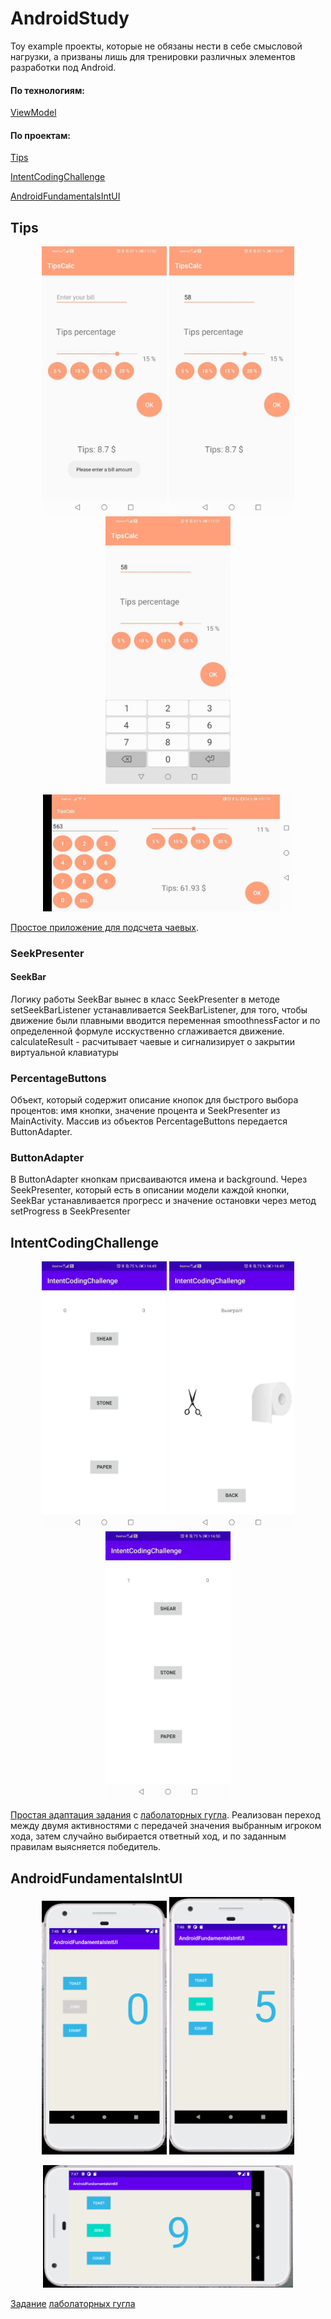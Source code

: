 # AndroidStudy
Toy example проекты, которые не обязаны нести в себе смысловой нагрузки, а призваны лишь для тренировки различных элементов разработки под Android.

#### По технологиям:
<p><a href="#Tips">ViewModel</a></p>

#### По проектам:
<p><a href="#Tips">Tips</a></p>
<p><a href="#IntentCodingChallenge">IntentCodingChallenge</a></p>
<p><a href="#AndroidFundamentalsIntUI">AndroidFundamentalsIntUI</a></p>

## Tips
<p align="center">
  <img src="Pict for readme/Tips1" width="200">
  <img src="Pict for readme/Tips2" width="200">
  <img src="Pict for readme/Tips3" width="200">
</p>

<p align="center">
  <img src="Pict for readme/tipsLand.jpg" width="400" title="View Model - реализуется смена ориентации">
</p>
<p><a name="Tips"></a></p>


[Простое приложение для подсчета чаевых](https://github.com/MarkD1916/AndroidStudy/tree/master/Tips).

### SeekPresenter

#### SeekBar

Логику работы SeekBar вынес в класс SeekPresenter в методе setSeekBarListener устанавливается SeekBarListener, для того, чтобы движение были плавными вводится переменная smoothnessFactor и по определенной формуле исскуственно сглаживается движение.
calculateResult - расчитывает чаевые и сигнализирует о закрытии виртуальной клавиатуры

### PercentageButtons

Объект, который содержит описание кнопок для быстрого выбора процентов: имя кнопки, значение процента и SeekPresenter из MainActivity. Массив из объектов PercentageButtons передается ButtonAdapter.
### ButtonAdapter

В ButtonAdapter кнопкам присваиваются имена и background. Через SeekPresenter, который есть в описании модели каждой кнопки, SeekBar устанавливается прогресс и значение остановки через метод setProgress в SeekPresenter

## IntentCodingChallenge
<p align="center">
  <img src="Pict for readme/IntCodChal1" width="200">
  <img src="Pict for readme/IntCodChal2" width="200">
  <img src="Pict for readme/IntCodChal4" width="200">
</p>

<p><a name="IntentCodingChallenge"></a></p>

[Простая адаптация задания](https://github.com/MarkD1916/AndroidStudy/tree/master/IntentCodingChallenge) с [лаболаторных гугла](https://developer.android.com/codelabs/android-training-create-an-activity#7). Реализован переход между двумя активностями с передачей значения выбранным игроком хода, затем случайно выбирается ответный ход, и по заданным правилам выясняется победитель.

## AndroidFundamentalsIntUI 

<p align="center">
  <img src="Pict for readme/AndrFundUI1.PNG" width="200">
  <img src="Pict for readme/AndrFundUI2.PNG" width="200">
</p>
<p align="center">
   <img src="Pict for readme/AndrFundUI3.PNG" width="400" title="есть горизонтальный вариант">
</p> 

<p><a name="AndroidFundamentalsIntUI"></a></p>

[Задание](https://github.com/MarkD1916/AndroidStudy/tree/master/AndroidFundamentalsIntUI) [лаболаторных гугла](https://developer.android.com/codelabs/android-training-layout-editor-part-a?index=..%2F..%2Fandroid-training#1)
